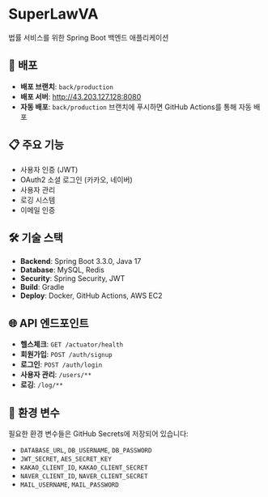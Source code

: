 # SuperLawVA

법률 서비스를 위한 Spring Boot 백엔드 애플리케이션

## 🚀 배포

- **배포 브랜치**: `back/production`
- **배포 서버**: http://43.203.127.128:8080
- **자동 배포**: `back/production` 브랜치에 푸시하면 GitHub Actions를 통해 자동 배포

## 📋 주요 기능

- 사용자 인증 (JWT)
- OAuth2 소셜 로그인 (카카오, 네이버)
- 사용자 관리
- 로깅 시스템
- 이메일 인증

## 🛠 기술 스택

- **Backend**: Spring Boot 3.3.0, Java 17
- **Database**: MySQL, Redis
- **Security**: Spring Security, JWT
- **Build**: Gradle
- **Deploy**: Docker, GitHub Actions, AWS EC2

## 🌐 API 엔드포인트

- **헬스체크**: `GET /actuator/health`
- **회원가입**: `POST /auth/signup`
- **로그인**: `POST /auth/login`
- **사용자 관리**: `/users/**`
- **로깅**: `/log/**`

## 🔧 환경 변수

필요한 환경 변수들은 GitHub Secrets에 저장되어 있습니다:

- `DATABASE_URL`, `DB_USERNAME`, `DB_PASSWORD`
- `JWT_SECRET`, `AES_SECRET_KEY`
- `KAKAO_CLIENT_ID`, `KAKAO_CLIENT_SECRET`
- `NAVER_CLIENT_ID`, `NAVER_CLIENT_SECRET`
- `MAIL_USERNAME`, `MAIL_PASSWORD`

<!-- ECR 배포 테스트 -->

